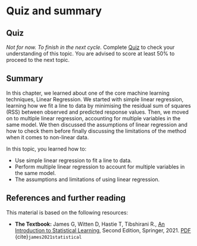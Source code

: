 # Quiz and summary

## Quiz

_Not for now. To finish in the next cycle._ Complete [Quiz](https://forms.gle/8Q5Z7Z7Z7Z7Z7Z7Z7) to check your understanding of this topic. You are advised to score at least 50% to proceed to the next topic.

## Summary
In this chapter, we learned about one of the core machine learning techniques, Linear Regression. We started with simple linear regression, learning how we fit a line to data by  minimising the residual sum of squares (RSS) between observed and predicted response values. Then, we moved on to multiple linear regression, accounting for multiple variables in the same model. We then discussed the assumptions of linear regression and how to check them before finally discussing the limitations of the method when it comes to non-linear data.

In this topic, you learned how to:
- Use simple linear regression to fit a line to data.
- Perform multiple linear regression to account for multiple variables in the same model.
- The assumptions and limitations of using linear regression.

## References and further reading

This material is based on the following resources:
 - **The Textbook:** James G, Witten D, Hastie T, Tibshirani R., [An Introduction to Statistical Learning](https://www.statlearning.com/), Second Edition,  Springer, 2021. [PDF](https://hastie.su.domains/ISLR2/ISLRv2_website.pdf) {cite}`james2021statistical`
